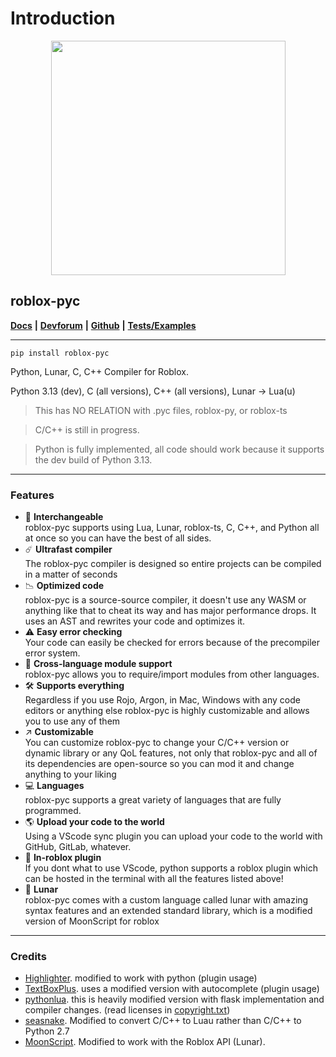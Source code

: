 # Introduction

<div align="center">

<figure><img src=".gitbook/assets/Screenshot 2023-07-10 at 12.06.03 AM.png" alt="" width="375"><figcaption></figcaption></figure>

</div>

## roblox-pyc

[**Docs**](https://robloxpyc.gitbook.io/roblox-pyc) **|** [**Devforum**](https://devforum.roblox.com/t/roblox-py-python-luau/2457105?u=dev98799) **|** [**Github**](https://github.com/AsynchronousAI/roblox.pyc) **|** [**Tests/Examples**](https://github.com/AsynchronousAI/roblox.py/tree/main/test)

***

```
pip install roblox-pyc
```



Python, Lunar, C, C++ Compiler for Roblox.

Python 3.13 (dev), C (all versions), C++ (all versions), Lunar -> Lua(u)

> This has NO RELATION with .pyc files, roblox-py, or roblox-ts

> C/C++ is still in progress.

> Python is fully implemented, all code should work because it supports the dev build of Python 3.13.

***

### Features

* 🔄 **Interchangeable**\
  roblox-pyc supports using Lua, Lunar, roblox-ts, C, C++, and Python all at once so you can have the best of all sides.
* ☄️ **Ultrafast compiler**\
  The roblox-pyc compiler is designed so entire projects can be compiled in a matter of seconds
* 📉 **Optimized code**\
  roblox-pyc is a source-source compiler, it doesn't use any WASM or anything like that to cheat its way and has major performance drops. It uses an AST and rewrites your code and optimizes it.
* ⚠️ **Easy error checking**\
  Your code can easily be checked for errors because of the precompiler error system.
* 🧩 **Cross-language module support**\
  roblox-pyc allows you to require/import modules from other languages.
* 🛠️ **Supports everything**\
  Regardless if you use Rojo, Argon, in Mac, Windows with any code editors or anything else roblox-pyc is highly customizable and allows you to use any of them
* ↗️ **Customizable**\
  You can customize roblox-pyc to change your C/C++ version or dynamic library or any QoL features, not only that roblox-pyc and all of its dependencies are open-source so you can mod it and change anything to your liking
* 💻 **Languages**\
  roblox-pyc supports a great variety of languages that are fully programmed.
* 🌎 **Upload your code to the world**\
  Using a VScode sync plugin you can upload your code to the world with GitHub, GitLab, whatever.
* 📲 **In-roblox plugin**\
  If you dont what to use VScode, python supports a roblox plugin which can be hosted in the terminal with all the features listed above!
* 🌙 **Lunar**\
  roblox-pyc comes with a custom language called lunar with amazing syntax features and an extended standard library, which is a modified version of MoonScript for roblox


***

### Credits

* [Highlighter](https://github.com/boatbomber/Highlighter). modified to work with python (plugin usage)
* [TextBoxPlus](https://github.com/boatbomber/TextBoxPlus). uses a modified version with autocomplete (plugin usage)
* [pythonlua](https://github.com/dmitrii-eremin/python-lua). this is heavily modified version with flask implementation and compiler changes. (read licenses in [copyright.txt](COPYRIGHTS.txt))
* [seasnake](https://github.com/pybee/seasnake). Modified to convert C/C++ to Luau rather than C/C++ to Python 2.7
* [MoonScript](https://github.com/leafo/moonscript). Modified to work with the Roblox API (Lunar).
